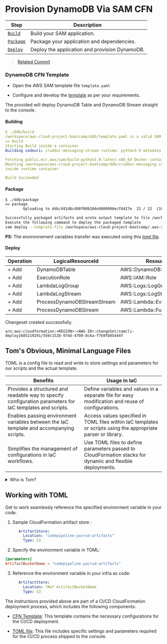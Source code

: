 # Provision DynamoDB Via SAM CFN
| Step     | Description                                    |
| -------- | ---------------------------------------------- |
| [`Build`](#building)  | Build your SAM application.                     |
| [`Package`](#package)  | Package your application and dependencies.      |
| [`Deploy`](#deploy)   | Deploy the application and provision DynamoDB.  |

> [Related Commit](https://github.com/yaya2devops/aws-cloud-project-bootcamp/commit/548ccadb38cba2752e305f3a19202387d30f8fdb)

### DynamoDB CFN Template

- Open the AWS SAM template file `template.yaml`

- Configure and develop the [template](template.yaml) as per your requirements.

The provided will deploy DynamoDB Table and DynamoDB Stream straight to the console.

#### **Building**

```yaml
$ ./ddb/build 
/workspace/aws-cloud-project-bootcamp/ddb/template.yaml is a valid SAM Template. This is according to basic SAM Validation, for additional validation, please run with "--lint" option
== build
Starting Build inside a container                                                                                                       
Building codeuri: cruddur-messaging-stream runtime: python3.9 metadata: {} architecture: x86_64 functions: ProcessDynamoDBStream        

Fetching public.ecr.aws/sam/build-python3.9:latest-x86_64 Docker container image.............................................................................................................................................................................................................................................................................................................................................
Mounting /workspace/aws-cloud-project-bootcamp/ddb/cruddur-messaging-stream/cruddur-messaging-stream as /tmp/samcli/source:ro,delegated,
inside runtime container                                                                                                                

Build Succeeded
```

#### **Package**

```sh
$ ./ddb/package 
== package
        Uploading to ddb/d41d8cd98f00b204e9800998ecf8427e  22 / 22  (100.00%)

Successfully packaged artifacts and wrote output template to file /workspace/aws-cloud-project-bootcamp/.aws-sam/build/packaged.yaml.
Execute the following command to deploy the packaged template
sam deploy --template-file /workspace/aws-cloud-project-bootcamp/.aws-sam/build/packaged.yaml --stack-name <YOUR STACK NAME>
```

**PS:** The environnement variables transfer was executed using this [toml file](config.toml).


#### **Deploy**

| Operation | LogicalResourceId                | ResourceType                   | Replacement |
|-----------|---------------------------------|--------------------------------|--------------|
| + Add     | DynamoDBTable                   | AWS::DynamoDB::Table           | N/A          |
| + Add     | ExecutionRole                   | AWS::IAM::Role                 | N/A          |
| + Add     | LambdaLogGroup                  | AWS::Logs::LogGroup            | N/A          |
| + Add     | LambdaLogStream                 | AWS::Logs::LogStream           | N/A          |
| + Add     | ProcessDynamoDBStreamStream     | AWS::Lambda::EventSourceMapping| N/A          |
| + Add     | ProcessDynamoDBStream           | AWS::Lambda::Function          | N/A          |

Changeset created successfully. 
```
arn:aws:cloudformation:<REGION>:<AWS-ID>:changeSet/samcli-deploy1685219291/550c1528-974d-4709-8c6a-f769fb05444f
```


## Tom's Obvious, Minimal Language Files

TOML is a config file to read and write to store settings and parameters for our scripts and the actual template.


| **Benefits** | **Usage in IaC** |
|-------------------|------------------|
| Provides a structured and readable way to specify configuration parameters for IaC templates and scripts. | Define variables and values in a separate file for easy modification and reuse of configurations. |
| Enables passing environment variables between the IaC template and accompanying scripts. | Access values specified in TOML files within IaC templates or scripts using the appropriate parser or library. |
| Simplifies the management of configurations in IaC workflows. | Use TOML files to define parameters passed to CloudFormation stacks for dynamic and flexible deployments. |

<details>
<summary>
Who is Tom?
</summary>
Tom Preston-Werner is the creator of Jekyll and the founder ex-CEO of GitHub
</details>

## Working with TOML
Get to work seamlessly reference the specified environment variable in your code.

1. Sample CloudFormation artifact store :
```yaml
      ArtifactStore:
        Location: "codepipeline-yacrud-artifacts"
        Type: S3
```


2. Specify the environment variable in TOML:


```toml
[parameters]
ArtifactBucketName = "codepipeline-yacrud-artifacts"
```


3. Reference the environment variable in your infra as code:
```yaml
      ArtifactStore:
        Location: !Ref ArtifactBucketName
        Type: S3
```

The instructions provided above are part of a CI/CD CloudFormation deployment process, which includes the following components:

- [CFN Template](../aws/cfn/cicd/template.yaml): This template contains the necessary configurations for the CI/CD deployment.

- [TOML file](../aws/cfn/cicd/config.toml): This file includes specific settings and parameters required for the CI/CD process shipped to the console.


